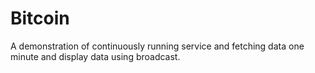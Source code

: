 # Bitcoin
A demonstration of continuously running service and fetching data  one minute and display data using broadcast.
